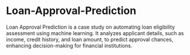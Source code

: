 # Loan-Approval-Prediction
Loan Approval Prediction is a case study on automating loan eligibility assessment using machine learning. It analyzes applicant details, such as income, credit history, and loan amount, to predict approval chances, enhancing decision-making for financial institutions.
